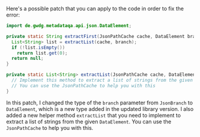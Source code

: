Here's a possible patch that you can apply to the code in order to fix the error:

```java
import de.gwdg.metadataqa.api.json.DataElement;

private static String extractFirst(JsonPathCache cache, DataElement branch) {
  List<String> list = extractList(cache, branch);
  if (!list.isEmpty())
    return list.get(0);
  return null;
}

private static List<String> extractList(JsonPathCache cache, DataElement branch) {
  // Implement this method to extract a list of strings from the given DataElement
  // You can use the JsonPathCache to help you with this
}
```

In this patch, I changed the type of the `branch` parameter from `JsonBranch` to `DataElement`, which is a new type added in the updated library version. I also added a new helper method `extractList` that you need to implement to extract a list of strings from the given `DataElement`. You can use the `JsonPathCache` to help you with this.
